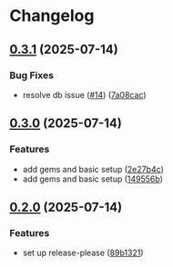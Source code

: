 # Changelog

## [0.3.1](https://github.com/joel-grant/disney-scrapbook/compare/v0.3.0...v0.3.1) (2025-07-14)


### Bug Fixes

* resolve db issue ([#14](https://github.com/joel-grant/disney-scrapbook/issues/14)) ([7a08cac](https://github.com/joel-grant/disney-scrapbook/commit/7a08cac990e0c809610a2f114d0d66c23fc94330))

## [0.3.0](https://github.com/joel-grant/disney-scrapbook/compare/v0.2.0...v0.3.0) (2025-07-14)


### Features

* add gems and basic setup ([2e27b4c](https://github.com/joel-grant/disney-scrapbook/commit/2e27b4cdf927e218bae173cf9994bf2eed6d8c82))
* add gems and basic setup ([149556b](https://github.com/joel-grant/disney-scrapbook/commit/149556b10e6d83b0d6c9f2cdc905bf9385d295cd))

## [0.2.0](https://github.com/joel-grant/disney-scrapbook/compare/v0.1.0...v0.2.0) (2025-07-14)


### Features

* set up release-please ([89b1321](https://github.com/joel-grant/disney-scrapbook/commit/89b132167aebc37cdba0f816c7aacf647749dd76))
